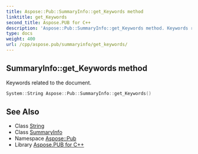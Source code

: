 ```yaml
---
title: Aspose::Pub::SummaryInfo::get_Keywords method
linktitle: get_Keywords
second_title: Aspose.PUB for C++
description: 'Aspose::Pub::SummaryInfo::get_Keywords method. Keywords related to the document in C++.'
type: docs
weight: 400
url: /cpp/aspose.pub/summaryinfo/get_keywords/
---
```

## SummaryInfo::get_Keywords method


Keywords related to the document.

```cpp
System::String Aspose::Pub::SummaryInfo::get_Keywords()
```

## See Also

* Class [String](../../../system/string/)
* Class [SummaryInfo](../)
* Namespace [Aspose::Pub](../../)
* Library [Aspose.PUB for C++](../../../)
